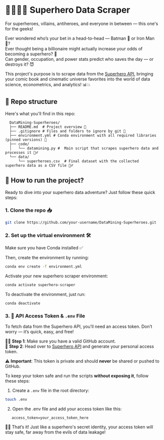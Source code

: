 # 🦸‍♂️🦹‍♀️ Superhero Data Scraper 

For superheroes, villains, antiheroes, and everyone in between — this one's for the geeks!

Ever wondered who’s your bet in a head-to-head — Batman 🦇 or Iron Man 🤖?  
Ever thought being a billionaire might actually increase your odds of becoming a superhero? 💸  
Can gender, occupation, and power stats predict who saves the day — or destroys it? 😈

This project's purpose is to scrape data from the [Superhero API](https://superheroapi.com), bringing your comic book and cinematic universe favorites into the world of data science, econometrics, and analytics! 📊💥

## 📁 Repo structure 

Here's what you'll find in this repo:
```
  DataMining-Superheroes/
  ├── README.md  # Project overview 📖
  ├── .gitignore # Files and folders to ignore by git 🚫
  ├── environment.yml # Conda environment with all required libraries (pinned versions) 🐍
  ├── code/
  │   └── datamining.py #  Main script that scrapes superhero data and processes it 🕵️‍♂️ 
  └── data/
      └── superheroes.csv  # Final dataset with the collected superhero data as a CSV file 🦸‍♂️
  ```
## 🚀 How to run the project? 

Ready to dive into your superhero data adventure? Just follow these quick steps:

### 1. Clone the repo 📥  
```bash
git clone https://github.com/your-username/DataMining-Superheroes.git
```
### 2. Set up the virtual environment 🛠️

Make sure you have Conda installed ✅

Then, create the environment by running:
```bash
conda env create -f environment.yml
```

Activate your new superhero scraper environment: 

```bash
conda activate superhero-scraper
```

To deactivate the environment, just run: 
```bash
conda deactivate 
```
### 3. 🔐 API Access Token & `.env` File

To fetch data from the Superhero API, you’ll need an access token. Don’t worry — it’s quick, easy, and free!

🧑‍💻 **Step 1**: Make sure you have a valid GitHub account.  
🔗 **Step 2**: Head over to [Superhero API](https://superheroapi.com) and generate your personal access token.

⚠️ **Important**: This token is private and should **never** be shared or pushed to GitHub.

To keep your token safe and run the scripts **without exposing it**, follow these steps:

1. Create a `.env` file in the root directory:
```bash
touch .env
```
2. Open the .env file and add your access token like this:
```env
   access_token=your_access_token_here
```
🦸‍♂️ That’s it! Just like a superhero's secret identity, your access token will stay safe, far away from the evils of data leakage!

